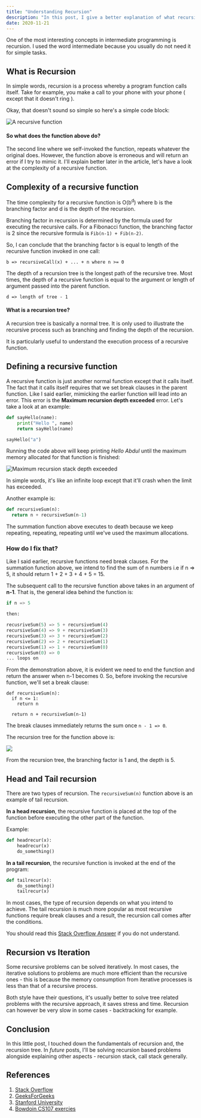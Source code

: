 ```yaml
--- 
title: "Understanding Recursion" 
description: "In this post, I give a better explanation of what recursion is and how it works."
date: 2020-11-21 
---
```


One of the most interesting concepts in intermediate programming is recursion. I used the word intermediate because you usually do not need it for simple tasks.

## What is Recursion

In simple words, recursion is a process whereby a program function calls itself. Take for example, you make a call to your phone with your phone ( except that it doesn't ring ).

Okay, that doesn't sound so simple so here's a simple code block:

![A recursive function](https://res.cloudinary.com/adeshina/image/upload/v1605867057/kmf4bhzwu4483r0zkmnz.svg)

#### So what does the function above do? 

The second line where we self-invoked the function, repeats whatever the original does. However, the function above is erroneous and will return an error if I try to mimic it. I'll explain better later in the article, let's have a look at the complexity of a recursive function.

## Complexity of a recursive function

The time complexity for a recursive function is O(b<sup>d</sup>) where b is the branching factor and d is the depth of the recursion.

Branching factor in recursion is determined by the formula used for executing the recursive calls. For a Fibonacci function, the branching factor is 2 since the recursive formula is `Fib(n-1) + Fib(n-2)`. 

So, I can conclude that the branching factor `b` is equal to length of the recursive function invoked in one call:

```
b => recursiveCall(x) + ... + n where n >= 0
```

The depth of a recursion tree is the longest path of the recursive tree. Most times, the depth of a recursive function is equal to the argument or length of argument passed into the parent function.

```
d => length of tree - 1
```

#### What is a recursion tree?

A recursion tree is basically a normal tree. It is only used to illustrate the recursive process such as branching and finding the depth of the recursion. 

It is particularly useful to understand the execution process of a recursive function.

## Defining a recursive function

A recursive function is just another normal function except that it calls itself. The fact that it calls itself requires that we set break clauses in the parent function. Like I said earlier, mimicking the earlier function will lead into an error. This error is the **Maximum recursion depth exceeded** error. Let's take a look at an example:

```python
def sayHello(name):
    print("Hello ", name)
    return sayHello(name)

sayHello("a")
```

Running the code above will keep printing *Hello Abdul* until the maximum memory allocated for that function is finished:

![Maximum recursion stack depth exceeded](https://res.cloudinary.com/adeshina/image/upload/v1605869730/mjlzairodvdummk60rg3.png)

In simple words, it's like an infinite loop except that it'll crash when the limit has exceeded.

Another example is:

```python
def recursiveSum(n):
  return n + recursiveSum(n-1)
```

The summation function above executes to death because we keep repeating, repeating, repeating until we've used the maximum allocations.

### How do I fix that?

Like I said earlier, recursive functions need break clauses. For the summation function above, we intend to find the sum of n numbers i.e if n => 5, it should return 1 + 2 + 3 + 4 + 5 = 15.

The subsequent call to the recursive function above takes in an argument of **n-1**. That is, the general idea behind the function is:

```py
if n => 5

then:

recusriveSum(5) => 5 + recursiveSum(4)
recursiveSum(4) => 9 + recursiveSum(3) 
recursiveSum(3) => 3 + recursiveSum(2) 
recursiveSum(2) => 2 + recursiveSum(1) 
recursiveSum(1) => 1 + recursiveSum(0)
recursiveSum(0) => 0 
... loops on
```

From the demonstration above, it is evident we need to end the function and return the answer when n-1 becomes 0. So, before invoking the recursive function, we'll set a break clause:

```python{2-3}
def recursiveSum(n):
  if n <= 1:
    return n
  
  return n + recursiveSum(n-1)
```

The break clauses immediately returns the sum once `n - 1 => 0`. 

The recursion tree for the function above is:

![](https://res.cloudinary.com/adeshina/image/upload/v1605871131/mxdqsw3mucjyyvmrczs9.svg)

From the recursion tree, the branching factor is 1 and, the depth is 5.

## Head and Tail recursion

There are two types of recursion. The `recursiveSum(n)` function above is an example of tail recursion. 

**In a head recursion**, the recursive function is placed at the top of the function before executing the other part of the function.

Example:

```python
def headrecur(x):
    headrecur(x)
    do_something()    
```

**In a tail recursion**, the recursive function is invoked at the end of the program:

```python
def tailrecur(x):
    do_something()
    tailrecur(x)
```

In most cases, the type of recursion depends on what you intend to achieve. The tail recursion is much more popular as most recursive functions require break clauses and a result, the recursion call comes after the conditions.

You should read this [Stack Overflow Answer](https://stackoverflow.com/questions/21426688/the-difference-between-head-tail-recursion#:~:text=In%20head%20recursion%20%2C%20the%20recursive,occurs%20before%20the%20recursive%20call.) if you do not understand.

## Recursion vs Iteration

Some recursive problems can be solved iteratively. In most cases, the iterative solutions to problems are much more efficient than the recursive ones - this is because the memory consumption from iterative processes is less than that of a recursive process.

Both style have their questions, it's usually better to solve tree related problems with the recursive approach, it saves stress and time. Recursion can however be very slow in some cases - backtracking for example.

## Conclusion

In this little post, I touched down the fundamentals of recursion and, the recursion tree. In *future* posts, I'll be solving recursion based problems alongside explaining other aspects - recursion stack, call stack generally.

## References

1. [Stack Overflow](https://stackoverflow.com/questions/21426688/the-difference-between-head-tail-recursion#:~:text=In%20head%20recursion%20%2C%20the%20recursive,occurs%20before%20the%20recursive%20call.)
2. [GeeksForGeeks](https://www.geeksforgeeks.org/recursion/)
3. [Stanford University](https://web.stanford.edu/class/archive/cs/cs106b/cs106b.1176/handouts/midterm/5-BigO.pdf)
4. [Bowdoin CS107 exercies](http://www.bowdoin.edu/~ltoma/teaching/cs107/spring05/recursion.html)
